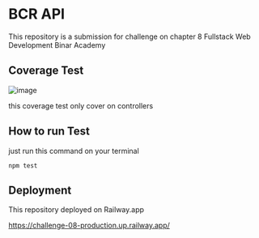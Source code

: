 # BCR API

This repository is a submission for challenge on chapter 8 Fullstack Web Development Binar Academy

## Coverage Test
![image](https://user-images.githubusercontent.com/55924803/202649221-5f2f4015-e39d-421d-89f9-d35be70bc640.png)

this coverage test only cover on controllers

## How to run Test

just run this command on your terminal
```
npm test
```

## Deployment

This repository deployed on Railway.app

https://challenge-08-production.up.railway.app/
